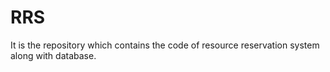 # RRS
It is the repository which contains the code of resource reservation system along with database.
